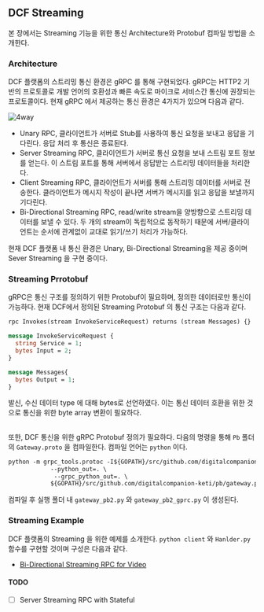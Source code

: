 ## DCF Streaming

본 장에서는 Streaming  기능을 위한 통신 Architecture와 Protobuf 컴파일 방법을 소개한다. 

### Architecture

DCF 플랫폼의 스트리밍 통신 환경은 gRPC 를 통해 구현되었다. gRPC는 HTTP2 기반의 프로토콜로 개발 언어의 호환성과 빠른 속도로 마이크로 서비스간 통신에 권장되는 프로토콜이다. 현재 gRPC 에서 제공하는 통신 환경은 4가지가 있으며 다음과 같다.

![4way](https://user-images.githubusercontent.com/46108451/66361019-21b0cd00-e9b8-11e9-8ee8-c8302187e674.PNG)

- Unary RPC, 클라이언트가 서버로 Stub를 사용하여 통신 요청을 보내고 응답을 기다린다. 응답 처리 후 통신은 종료된다.
- Server Streaming RPC, 클라이언트가 서버로 통신 요청을 보내 스트림 포트 정보를 얻는다. 이 스트림 포트를 통해 서버에서 응답받는 스트리밍 데이터들을 처리한다.
- Client Streaming RPC, 클라이언트가 서버를 통해 스트리밍 데이터를 서버로 전송한다. 클라이언트가 메시지 작성이 끝나면 서버가 메시지를 읽고 응답을 보낼까지 기다린다.
- Bi-Directional Streaming RPC, read/write stream을 양방향으로 스트리밍 데이터를 보낼 수 있다. 두 개의 stream이 독립적으로 동작하기 때문에 서버/클라이언트는 순서에 관계없이 교대로 읽기/쓰기 처리가 가능하다.

현재 DCF 플랫폼 내 통신 환경은 Unary, Bi-Directional Streaming을 제공 중이며 Sever Streaming 을 구현 중이다.

### Streaming Prrotobuf

gRPC은 통신 구조를 정의하기 위한 Protobuf이 필요하며, 정의한 데이터로만 통신이 가능하다. 현재 DCF에서 정의된 Streaming Protobuf 의 통신 구조는 다음과 같다.

```protobuf
rpc Invokes(stream InvokeServiceRequest) returns (stream Messages) {}

message InvokeServiceRequest {
  string Service = 1;
  bytes Input = 2;
}

message Messages{
  bytes Output = 1;
}
```

발신, 수신 데이터 type 에 대해 bytes로 선언하였다. 이는 통신 데이터 호환을 위한 것으로 통신을 위한 byte array 변환이 필요하다.

##

또한, DCF 통신을 위한 gRPC Protobuf 정의가 필요하다. 다음의 명령을 통해 `Pb` 폴더의 `Gateway.proto` 을 컴파일한다.  컴파일 언어는 `python` 이다. 

```protobuf
python -m grpc_tools.protoc -I${GOPATH}/src/github.com/digitalcompanion-keti/pb \ 
            --python_out=. \
             --grpc_python_out=. \
            ${GOPATH}/src/github.com/digitalcompanion-keti/pb/gateway.proto
```

컴파일 후 실행 폴더 내 `gateway_pb2.py` 와 `gateway_pb2_gprc.py` 이 생성된다.

### Streaming Example

DCF 플랫폼의 Streaming 을 위한 예제를 소개한다. `python client` 와 `Hanlder.py `함수를 구현할 것이며 구성은 다음과 같다.

- [Bi-Directional Streaming RPC for Video](https://github.com/DigitalCompanion-KETI/DCFramework/tree/master/examples/streaming/video)



#### TODO

- [ ] Server Streaming RPC with Stateful
